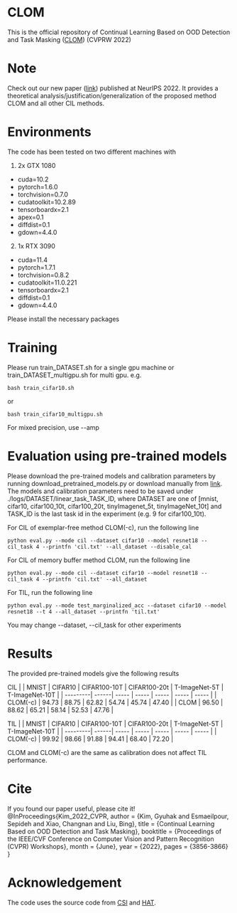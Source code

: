 # CLOM

This is the official repository of Continual Learning Based on OOD Detection and Task Masking ([CLOM](https://arxiv.org/abs/2203.09450)) (CVPRW 2022)

# Note
Check out our new paper ([link](url)) published at NeurIPS 2022. It provides a theoretical analysis/justification/generalization of the proposed method CLOM and all other CIL methods.

# Environments

The code has been tested on two different machines with

1. 2x GTX 1080
- cuda=10.2
- pytorch=1.6.0
- torchvision=0.7.0
- cudatoolkit=10.2.89
- tensorboardx=2.1
- apex=0.1
- diffdist=0.1
- gdown=4.4.0

2. 1x RTX 3090
- cuda=11.4
- pytorch=1.7.1
- torchvision=0.8.2
- cudatoolkit=11.0.221
- tensorboardx=2.1
- diffdist=0.1
- gdown=4.4.0

Please install the necessary packages

# Training
Please run train_DATASET.sh for a single gpu machine or train_DATASET_multigpu.sh for multi gpu. e.g. 
```
bash train_cifar10.sh
```
or 
```
bash train_cifar10_multigpu.sh
```
For mixed precision, use --amp

# Evaluation using pre-trained models
Please download the pre-trained models and calibration parameters by running download_pretrained_models.py or download manually from [link](https://drive.google.com/drive/folders/1182VgriR841mvW2LXiARTSoBvbPho4Pf). The models and calibration parameters need to be saved under ./logs/DATASET/linear_task_TASK_ID, where DATASET are one of [mnist, cifar10, cifar100_10t, cifar100_20t, tinyImagenet_5t, tinyImageNet_10t] and TASK_ID is the last task id in the experiment (e.g. 9 for cifar100_10t).

For CIL of exemplar-free method CLOM(-c), run the following line
```
python eval.py --mode cil --dataset cifar10 --model resnet18 --cil_task 4 --printfn 'cil.txt' --all_dataset --disable_cal
```

For CIL of memory buffer method CLOM, run the following line
```
python eval.py --mode cil --dataset cifar10 --model resnet18 --cil_task 4 --printfn 'cil.txt' --all_dataset
```

For TIL, run the following line
```
python eval.py --mode test_marginalized_acc --dataset cifar10 --model resnet18 --t 4 --all_dataset --printfn 'til.txt'
```

You may change --dataset, --cil_task for other experiments

# Results
The provided pre-trained models give the following results

CIL
|          | MNIST |  CIFAR10 | CIFAR100-10T | CIFAR100-20t | T-ImageNet-5T | T-ImageNet-10T |
| ---------| ------| ----- | ----- | ----- | ----- | ----- |
| CLOM(-c) | 94.73 | 88.75 | 62.82 | 54.74 | 45.74 | 47.40 |
| CLOM     | 96.50 | 88.62 | 65.21 | 58.14 | 52.53 | 47.76 |


TIL
|          | MNIST |  CIFAR10 | CIFAR100-10T | CIFAR100-20t | T-ImageNet-5T | T-ImageNet-10T |
| ---------| ------| ----- | ----- | ----- | ----- | ----- |
| CLOM(-c) | 99.92 | 98.66 | 91.88 | 94.41 | 68.40 | 72.20 |

CLOM and CLOM(-c) are the same as calibration does not affect TIL performance.

# Cite
If you found our paper useful, please cite it!
@InProceedings{Kim_2022_CVPR,
    author    = {Kim, Gyuhak and Esmaeilpour, Sepideh and Xiao, Changnan and Liu, Bing},
    title     = {Continual Learning Based on OOD Detection and Task Masking},
    booktitle = {Proceedings of the IEEE/CVF Conference on Computer Vision and Pattern Recognition (CVPR) Workshops},
    month     = {June},
    year      = {2022},
    pages     = {3856-3866}
}

# Acknowledgement
The code uses the source code from [CSI](https://github.com/alinlab/CSI) and [HAT](https://github.com/joansj/hat).
